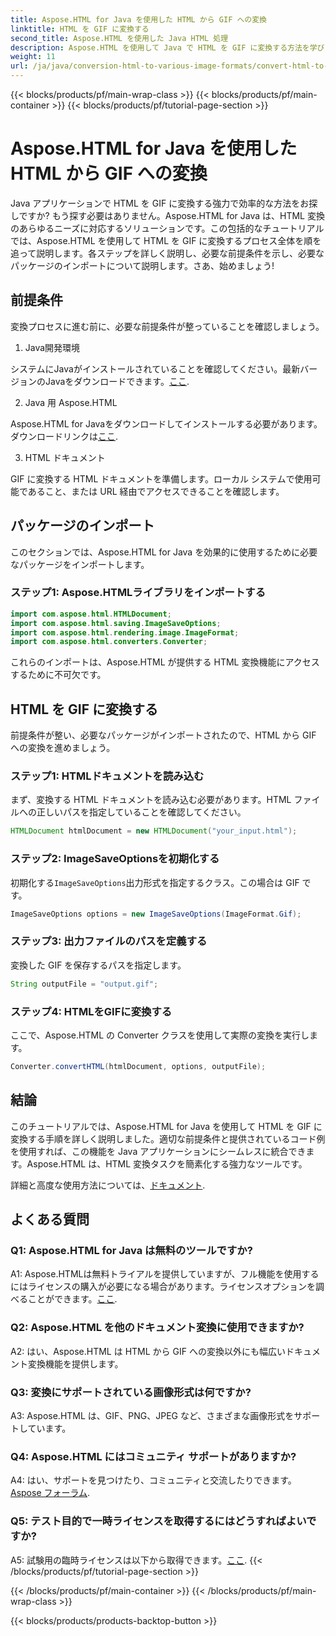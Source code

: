 ```yaml
---
title: Aspose.HTML for Java を使用した HTML から GIF への変換
linktitle: HTML を GIF に変換する
second_title: Aspose.HTML を使用した Java HTML 処理
description: Aspose.HTML を使用して Java で HTML を GIF に変換する方法を学びます。効率的な HTML から GIF への変換のための包括的なステップバイステップ ガイドです。
weight: 11
url: /ja/java/conversion-html-to-various-image-formats/convert-html-to-gif/
---
```


{{< blocks/products/pf/main-wrap-class >}}
{{< blocks/products/pf/main-container >}}
{{< blocks/products/pf/tutorial-page-section >}}

# Aspose.HTML for Java を使用した HTML から GIF への変換

Java アプリケーションで HTML を GIF に変換する強力で効率的な方法をお探しですか? もう探す必要はありません。Aspose.HTML for Java は、HTML 変換のあらゆるニーズに対応するソリューションです。この包括的なチュートリアルでは、Aspose.HTML を使用して HTML を GIF に変換するプロセス全体を順を追って説明します。各ステップを詳しく説明し、必要な前提条件を示し、必要なパッケージのインポートについて説明します。さあ、始めましょう!

## 前提条件

変換プロセスに進む前に、必要な前提条件が整っていることを確認しましょう。

1. Java開発環境

システムにJavaがインストールされていることを確認してください。最新バージョンのJavaをダウンロードできます。[ここ](https://www.oracle.com/java/technologies/javase-downloads.html).

2. Java 用 Aspose.HTML

 Aspose.HTML for Javaをダウンロードしてインストールする必要があります。ダウンロードリンクは[ここ](https://releases.aspose.com/html/java/).

3. HTML ドキュメント

GIF に変換する HTML ドキュメントを準備します。ローカル システムで使用可能であること、または URL 経由でアクセスできることを確認します。

## パッケージのインポート

このセクションでは、Aspose.HTML for Java を効果的に使用するために必要なパッケージをインポートします。 

### ステップ1: Aspose.HTMLライブラリをインポートする

```java
import com.aspose.html.HTMLDocument;
import com.aspose.html.saving.ImageSaveOptions;
import com.aspose.html.rendering.image.ImageFormat;
import com.aspose.html.converters.Converter;
```

これらのインポートは、Aspose.HTML が提供する HTML 変換機能にアクセスするために不可欠です。

## HTML を GIF に変換する

前提条件が整い、必要なパッケージがインポートされたので、HTML から GIF への変換を進めましょう。

### ステップ1: HTMLドキュメントを読み込む

まず、変換する HTML ドキュメントを読み込む必要があります。HTML ファイルへの正しいパスを指定していることを確認してください。

```java
HTMLDocument htmlDocument = new HTMLDocument("your_input.html");
```

### ステップ2: ImageSaveOptionsを初期化する

初期化する`ImageSaveOptions`出力形式を指定するクラス。この場合は GIF です。

```java
ImageSaveOptions options = new ImageSaveOptions(ImageFormat.Gif);
```

### ステップ3: 出力ファイルのパスを定義する

変換した GIF を保存するパスを指定します。

```java
String outputFile = "output.gif";
```

### ステップ4: HTMLをGIFに変換する

ここで、Aspose.HTML の Converter クラスを使用して実際の変換を実行します。

```java
Converter.convertHTML(htmlDocument, options, outputFile);
```

## 結論

このチュートリアルでは、Aspose.HTML for Java を使用して HTML を GIF に変換する手順を詳しく説明しました。適切な前提条件と提供されているコード例を使用すれば、この機能を Java アプリケーションにシームレスに統合できます。Aspose.HTML は、HTML 変換タスクを簡素化する強力なツールです。

詳細と高度な使用方法については、[ドキュメント](https://reference.aspose.com/html/java/).

## よくある質問

### Q1: Aspose.HTML for Java は無料のツールですか?

 A1: Aspose.HTMLは無料トライアルを提供していますが、フル機能を使用するにはライセンスの購入が必要になる場合があります。ライセンスオプションを調べることができます。[ここ](https://purchase.aspose.com/buy).

### Q2: Aspose.HTML を他のドキュメント変換に使用できますか?

A2: はい、Aspose.HTML は HTML から GIF への変換以外にも幅広いドキュメント変換機能を提供します。

### Q3: 変換にサポートされている画像形式は何ですか?

A3: Aspose.HTML は、GIF、PNG、JPEG など、さまざまな画像形式をサポートしています。

### Q4: Aspose.HTML にはコミュニティ サポートがありますか?

 A4: はい、サポートを見つけたり、コミュニティと交流したりできます。[Aspose フォーラム](https://forum.aspose.com/).

### Q5: テスト目的で一時ライセンスを取得するにはどうすればよいですか?

 A5: 試験用の臨時ライセンスは以下から取得できます。[ここ](https://purchase.aspose.com/temporary-license/).
{{< /blocks/products/pf/tutorial-page-section >}}

{{< /blocks/products/pf/main-container >}}
{{< /blocks/products/pf/main-wrap-class >}}

{{< blocks/products/products-backtop-button >}}
